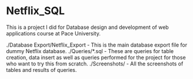 # Netflix_SQL
This is a project I did for Database design and development of web applications course at Pace University. 

./Database Export/Netflix_Export - This is the main database export file for dummy Netflix database.
./Queries/*.sql - These are queries for table creation, data insert as well as queries performed for the project for those who want to try this from scratch.
./Screenshots/ - All the screenshots of tables and results of queries.
